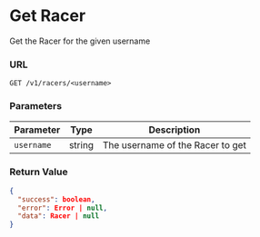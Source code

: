 # Get Racer

Get the Racer for the given username

### URL

`GET /v1/racers/<username>`

### Parameters

| Parameter  | Type   | Description                      |
|------------|--------|----------------------------------|
| `username` | string | The username of the Racer to get |

### Return Value

```json
{
  "success": boolean,
  "error": Error | null,
  "data": Racer | null
}
```